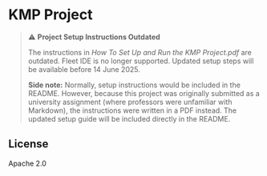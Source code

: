 # KMP Project

> ⚠️ **Project Setup Instructions Outdated**   
> 
> The instructions in *How To Set Up and Run the KMP Project.pdf* are outdated. Fleet IDE is no longer supported. Updated setup steps will be available before 14 June 2025.
> 
> **Side note:** Normally, setup instructions would be included in the README. However, because this project was originally submitted as a university assignment (where professors were unfamiliar with Markdown), the instructions were written in a PDF instead. The updated setup guide will be included directly in the README.

## License
Apache 2.0